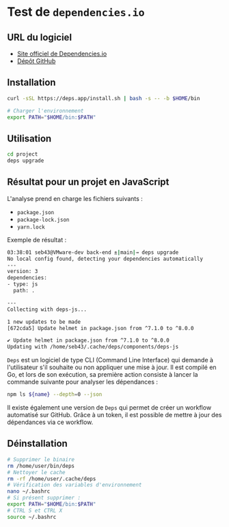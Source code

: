 # Test de `dependencies.io`

## URL du logiciel

- [Site officiel de Dependencies.io](https://www.dependencies.io/quickstart/#null)
- [Dépôt GitHub](https://github.com/dropseed/deps)

## Installation

```bash
curl -sSL https://deps.app/install.sh | bash -s -- -b $HOME/bin

# Charger l'environnement
export PATH="$HOME/bin:$PATH"
```

## Utilisation

```bash
cd project
deps upgrade
```

## Résultat pour un projet en JavaScript

L'analyse prend en charge les fichiers suivants :

- `package.json`
- `package-lock.json`
- `yarn.lock`

Exemple de résultat :

```bash
03:38:01 seb43@VMware-dev back-end ±|main|→ deps upgrade
No local config found, detecting your dependencies automatically
---
version: 3
dependencies:
- type: js
  path: .

---
Collecting with deps-js...

1 new updates to be made
[672cda5] Update helmet in package.json from ^7.1.0 to ^8.0.0

✔ Update helmet in package.json from ^7.1.0 to ^8.0.0
Updating with /home/seb43/.cache/deps/components/deps-js
```

`Deps` est un logiciel de type CLI (Command Line Interface) qui demande à l'utilisateur s'il souhaite ou non appliquer une mise à jour. Il est compilé en Go, et lors de son exécution, sa première action consiste à lancer la commande suivante pour analyser les dépendances :

```bash
npm ls ${name} --depth=0 --json
```

Il existe également une version de `Deps` qui permet de créer un workflow automatisé sur GitHub. Grâce à un token, il est possible de mettre à jour des dépendances via ce workflow.

## Déinstallation

```bash
# Supprimer le binaire
rm /home/user/bin/deps
# Nettoyer le cache
rm -rf /home/user/.cache/deps
# Vérification des variables d'environnement
nano ~/.bashrc
# Si présent supprimer :
export PATH="$HOME/bin:$PATH"
# CTRL S et CTRL X
source ~/.bashrc
```
